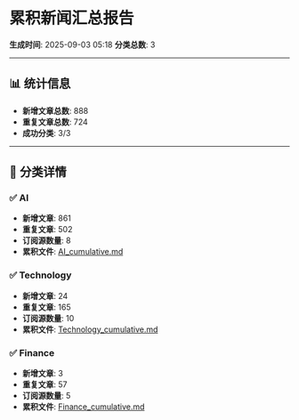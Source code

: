 # 累积新闻汇总报告

**生成时间**: 2025-09-03 05:18
**分类总数**: 3

---

## 📊 统计信息

- **新增文章总数**: 888
- **重复文章总数**: 724
- **成功分类**: 3/3

---

## 📂 分类详情

### ✅ AI
- **新增文章**: 861
- **重复文章**: 502
- **订阅源数量**: 8
- **累积文件**: [AI_cumulative.md](./AI_cumulative.md)

### ✅ Technology
- **新增文章**: 24
- **重复文章**: 165
- **订阅源数量**: 10
- **累积文件**: [Technology_cumulative.md](./Technology_cumulative.md)

### ✅ Finance
- **新增文章**: 3
- **重复文章**: 57
- **订阅源数量**: 5
- **累积文件**: [Finance_cumulative.md](./Finance_cumulative.md)

